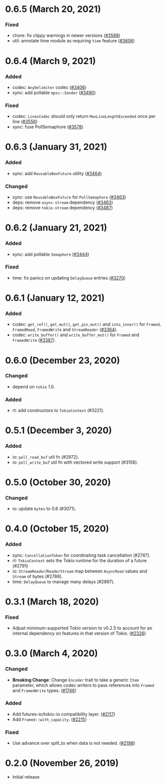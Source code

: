 # 0.6.5 (March 20, 2021)

### Fixed

- chore: fix clippy warnings in newer versions ([#3588])
- util: annotate time module as requiring `time` feature ([#3606])

[#3588]: https://github.com/tokio-rs/tokio/pull/3588
[#3606]: https://github.com/tokio-rs/tokio/pull/3606

# 0.6.4 (March 9, 2021)

### Added

- codec: `AnyDelimiter` codec ([#3406])
- sync: add pollable `mpsc::Sender` ([#3490])

### Fixed

- codec: `LinesCodec` should only return `MaxLineLengthExceeded` once per line ([#3556])
- sync: fuse PollSemaphore ([#3578])

[#3406]: https://github.com/tokio-rs/tokio/pull/3406
[#3490]: https://github.com/tokio-rs/tokio/pull/3490
[#3556]: https://github.com/tokio-rs/tokio/pull/3556
[#3578]: https://github.com/tokio-rs/tokio/pull/3578

# 0.6.3 (January 31, 2021)

### Added

- sync: add `ReusableBoxFuture` utility ([#3464])

### Changed

- sync: use `ReusableBoxFuture` for `PollSemaphore` ([#3463])
- deps: remove `async-stream` dependency ([#3463])
- deps: remove `tokio-stream` dependency ([#3487])

# 0.6.2 (January 21, 2021)

### Added

- sync: add pollable `Semaphore` ([#3444])

### Fixed

- time: fix panics on updating `DelayQueue` entries ([#3270])

# 0.6.1 (January 12, 2021)

### Added

- codec: `get_ref()`, `get_mut()`, `get_pin_mut()` and `into_inner()` for
  `Framed`, `FramedRead`, `FramedWrite` and `StreamReader` ([#3364]).
- codec: `write_buffer()` and `write_buffer_mut()` for `Framed` and
  `FramedWrite` ([#3387]).

# 0.6.0 (December 23, 2020)

### Changed
- depend on `tokio` 1.0.

### Added
- rt: add constructors to `TokioContext` (#3221).

# 0.5.1 (December 3, 2020)

### Added
- io: `poll_read_buf` util fn (#2972).
- io: `poll_write_buf` util fn with vectored write support (#3156).

# 0.5.0 (October 30, 2020)

### Changed
- io: update `bytes` to 0.6 (#3071).

# 0.4.0 (October 15, 2020)

### Added
- sync: `CancellationToken` for coordinating task cancellation (#2747).
- rt: `TokioContext` sets the Tokio runtime for the duration of a future (#2791)
- io: `StreamReader`/`ReaderStream` map between `AsyncRead` values and `Stream`
  of bytes (#2788).
- time: `DelayQueue` to manage many delays (#2897).

# 0.3.1 (March 18, 2020)

### Fixed

- Adjust minimum-supported Tokio version to v0.2.5 to account for an internal
  dependency on features in that version of Tokio. ([#2326])

# 0.3.0 (March 4, 2020)

### Changed

- **Breaking Change**: Change `Encoder` trait to take a generic `Item` parameter, which allows
  codec writers to pass references into `Framed` and `FramedWrite` types. ([#1746])

### Added

- Add futures-io/tokio::io compatibility layer. ([#2117])
- Add `Framed::with_capacity`. ([#2215])

### Fixed

- Use advance over split_to when data is not needed. ([#2198])

# 0.2.0 (November 26, 2019)

- Initial release

[#3487]: https://github.com/tokio-rs/tokio/pull/3487
[#3464]: https://github.com/tokio-rs/tokio/pull/3464
[#3463]: https://github.com/tokio-rs/tokio/pull/3463
[#3444]: https://github.com/tokio-rs/tokio/pull/3444
[#3387]: https://github.com/tokio-rs/tokio/pull/3387
[#3364]: https://github.com/tokio-rs/tokio/pull/3364
[#3270]: https://github.com/tokio-rs/tokio/pull/3270
[#2326]: https://github.com/tokio-rs/tokio/pull/2326
[#2215]: https://github.com/tokio-rs/tokio/pull/2215
[#2198]: https://github.com/tokio-rs/tokio/pull/2198
[#2117]: https://github.com/tokio-rs/tokio/pull/2117
[#1746]: https://github.com/tokio-rs/tokio/pull/1746

